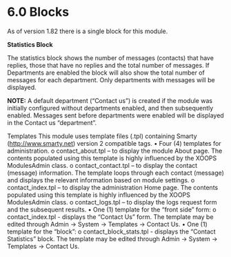 # 6.0 Blocks


As of version 1.82 there is a single block for this module.

**Statistics Block**

The statistics block shows the number of messages (contacts) that have replies, those that have no replies and the total number of messages. If Departments are enabled the block will also show the total number of messages for each department. Only departments with messages will be displayed.  

**NOTE:**  A default department (“Contact us”) is created if the module was initially configured without departments enabled, and then subsequently enabled. Messages sent before departments were enabled will be displayed in the Contact us “department”.

Templates
This module uses template files (.tpl) containing Smarty (http://www.smarty.net) version 2 compatible tags.
•	Four (4) templates for administration.
o	contact_about.tpl – to display the module About page.  The contents populated using this template is highly influenced by the XOOPS ModulesAdmin class.
o	contact_contact.tpl – to display the contact (message) information. The template loops through each contact (message) and displays the relevant information based on module settings.
o	contact_index.tpl – to display the administration Home page.  The contents populated using this template is highly influenced by the XOOPS ModulesAdmin class.
o	contact_logs.tpl – to display the logs request form and the subsequent results.
•	One (1) template for the “front side” form:
o	contact_index.tpl - displays the “Contact Us” form. The template may be edited through Admin -> System -> Templates -> Contact Us.
•	One (1) template for the “block”:
o	contact_block_stats.tpl - displays the “Contact Statistics” block. The template may be edited through Admin -> System -> Templates -> Contact Us.
